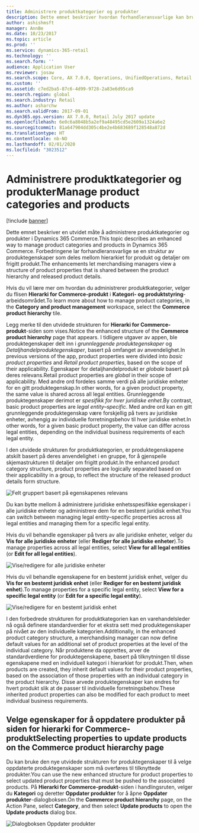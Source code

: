 ```yaml
---
title: Administrere produktkategorier og produkter
description: Dette emnet beskriver hvordan forhandleransvarlige kan bruke produktkategorier til å styre relasjoner mellom hierarkiet for Commerce-produkt og detaljer om frigitt produkt.
author: ashishmsft
manager: AnnBe
ms.date: 10/23/2017
ms.topic: article
ms.prod: ''
ms.service: dynamics-365-retail
ms.technology: ''
ms.search.form: ''
audience: Application User
ms.reviewer: josaw
ms.search.scope: Core, AX 7.0.0, Operations, UnifiedOperations, Retail
ms.custom: ''
ms.assetid: c7ed2ba5-87c6-4d99-9728-2a83e6d95ca9
ms.search.region: global
ms.search.industry: Retail
ms.author: asharchw
ms.search.validFrom: 2017-09-01
ms.dyn365.ops.version: AX 7.0.0, Retail July 2017 update
ms.openlocfilehash: 6e0c6a8048b5a2ef9a48495cd5e2609a1324a6e2
ms.sourcegitcommit: 81a647904dd305c4be2e4b683689f128548a872d
ms.translationtype: HT
ms.contentlocale: nb-NO
ms.lasthandoff: 02/01/2020
ms.locfileid: "3023512"
---
```

# <a name="manage-product-categories-and-products"></a><span data-ttu-id="9e27e-103">Administrere produktkategorier og produkter</span><span class="sxs-lookup"><span data-stu-id="9e27e-103">Manage product categories and products</span></span>

[!include [banner](./includes/banner.md)]

<span data-ttu-id="9e27e-104">Dette emnet beskriver en utvidet måte å administrere produktkategorier og produkter i Dynamics 365 Commerce.</span><span class="sxs-lookup"><span data-stu-id="9e27e-104">This topic describes an enhanced way to manage product categories and products in Dynamics 365 Commerce.</span></span> <span data-ttu-id="9e27e-105">Forbedringene lar forhandleransvarlige se en struktur av produktegenskaper som deles mellom hierarkiet for produkt og detaljer om frigitt produkt.</span><span class="sxs-lookup"><span data-stu-id="9e27e-105">The enhancements let merchandising managers view a structure of product properties that is shared between the product hierarchy and released product details.</span></span>

<span data-ttu-id="9e27e-106">Hvis du vil lære mer om hvordan du administrerer produktkategorier, velger du flisen **Hierarki for Commerce-produkt** i **Kategori- og produktstyring**-arbeidsområdet.</span><span class="sxs-lookup"><span data-stu-id="9e27e-106">To learn more about how to manage product categories, in the **Category and product management** workspace, select the **Commerce product hierarchy** tile.</span></span>

<span data-ttu-id="9e27e-107">Legg merke til den utvidede strukturen for **Hierarki for Commerce-produkt**-siden som vises.</span><span class="sxs-lookup"><span data-stu-id="9e27e-107">Notice the enhanced structure of the **Commerce product hierarchy** page that appears.</span></span> <span data-ttu-id="9e27e-108">I tidligere utgaver av appen, ble produktegenskaper delt inn i *grunnleggende produktegenskaper* og *Detaljhandelproduktegenskaper*, basert på omfanget av anvendelighet.</span><span class="sxs-lookup"><span data-stu-id="9e27e-108">In previous versions of the app, product properties were divided into *basic product properties* and *Retail product properties*, based on the scope of their applicability.</span></span> <span data-ttu-id="9e27e-109">Egenskaper for detaljhandelprodukt er *globale* basert på deres relevans.</span><span class="sxs-lookup"><span data-stu-id="9e27e-109">Retail product properties are *global* in their scope of applicability.</span></span> <span data-ttu-id="9e27e-110">Med andre ord fordeles samme verdi på alle juridiske enheter for en gitt produktegenskap.</span><span class="sxs-lookup"><span data-stu-id="9e27e-110">In other words, for a given product property, the same value is shared across all legal entities.</span></span> <span data-ttu-id="9e27e-111">Grunnleggende produktegenskaper derimot er *spesifikk for hver juridiske enhet*.</span><span class="sxs-lookup"><span data-stu-id="9e27e-111">By contrast, basic product properties are *legal entity–specific*.</span></span> <span data-ttu-id="9e27e-112">Med andre ord kan en gitt grunnleggende produktegenskap være forskjellig på tvers av juridiske enheter, avhengig av individuelle forretningsbehov til hver juridiske enhet.</span><span class="sxs-lookup"><span data-stu-id="9e27e-112">In other words, for a given basic product property, the value can differ across legal entities, depending on the individual business requirements of each legal entity.</span></span>

<span data-ttu-id="9e27e-113">I den utvidede strukturen for produktkategorien, er produktegenskapene atskilt basert på deres anvendelighet i en gruppe, for å gjenspeile skjemastrukturen til detaljer om frigitt produkt.</span><span class="sxs-lookup"><span data-stu-id="9e27e-113">In the enhanced product category structure, product properties are logically separated based on their applicability in a group, to reflect the structure of the released product details form structure.</span></span>

![Felt gruppert basert på egenskapenes relevans](media/NoticeGroupingOfFieldsBasedOnTheirScope.PNG)

<span data-ttu-id="9e27e-115">Du kan bytte mellom å administrere juridiske enhetsspesifikke egenskaper i alle juridiske enheter og administrere dem for en bestemt juridisk enhet.</span><span class="sxs-lookup"><span data-stu-id="9e27e-115">You can switch between managing legal entity–specific properties across all legal entities and managing them for a specific legal entity.</span></span>

<span data-ttu-id="9e27e-116">Hvis du vil behandle egenskaper på tvers av alle juridiske enheter, velger du **Vis for alle juridiske enheter** (eller **Rediger for alle juridiske enheter**).</span><span class="sxs-lookup"><span data-stu-id="9e27e-116">To manage properties across all legal entities, select **View for all legal entities** (or **Edit for all legal entities**).</span></span>

![Vise/redigere for alle juridiske enheter](media/ToggleBackToEditForSpecificLegalEntity.PNG)

<span data-ttu-id="9e27e-118">Hvis du vil behandle egenskapene for en bestemt juridisk enhet, velger du **Vis for en bestemt juridisk enhet** (eller **Rediger for en bestemt juridisk enhet**).</span><span class="sxs-lookup"><span data-stu-id="9e27e-118">To manage properties for a specific legal entity, select **View for a specific legal entity** (or **Edit for a specific legal entity**).</span></span>

![Vise/redigere for en bestemt juridisk enhet](media/ToggleToEditForAllLegalEntities.PNG)

<span data-ttu-id="9e27e-120">I den forbedrede strukturen for produktkategorien kan en varehandelsleder nå også definere standardverdier for et ekstra sett med produktegenskaper på nivået av den individuelle kategorien.</span><span class="sxs-lookup"><span data-stu-id="9e27e-120">Additionally, in the enhanced product category structure, a merchandising manager can now define default values for an additional set of product properties at the level of the individual category.</span></span> <span data-ttu-id="9e27e-121">Når produktene da opprettes, arver de standardverdiene for produktegenskapene, basert på tilknytningen til disse egenskapene med en individuell kategori i hierarkiet for produkt.</span><span class="sxs-lookup"><span data-stu-id="9e27e-121">Then, when products are created, they inherit default values for their product properties, based on the association of those properties with an individual category in the product hierarchy.</span></span> <span data-ttu-id="9e27e-122">Disse arvede produktegenskaper kan endres for hvert produkt slik at de passer til individuelle forretningsbehov.</span><span class="sxs-lookup"><span data-stu-id="9e27e-122">These inherited product properties can also be modified for each product to meet individual business requirements.</span></span>

## <a name="selecting-properties-to-update-products-on-the-commerce-product-hierarchy-page"></a><span data-ttu-id="9e27e-123">Velge egenskaper for å oppdatere produkter på siden for hierarki for Commerce-produkt</span><span class="sxs-lookup"><span data-stu-id="9e27e-123">Selecting properties to update products on the Commerce product hierarchy page</span></span>

<span data-ttu-id="9e27e-124">Du kan bruke den nye utvidede strukturen for produktegenskaper til å velge oppdaterte produktegenskaper som må overføres til tilknyttede produkter.</span><span class="sxs-lookup"><span data-stu-id="9e27e-124">You can use the new enhanced structure for product properties to select updated product properties that must be pushed to the associated products.</span></span> <span data-ttu-id="9e27e-125">På **Hierarki for Commerce-produkt**-siden i handlingsruten, velger du **Kategori** og deretter **Oppdater produkter** for å åpne **Oppdater produkter**-dialogboksen.</span><span class="sxs-lookup"><span data-stu-id="9e27e-125">On the **Commerce product hierarchy** page, on the Action Pane, select **Category**, and then select **Update products** to open the **Update products** dialog box.</span></span>

![Dialogboksen Oppdater produkter](media/NewUpdateProductsEnhancedView.PNG)
